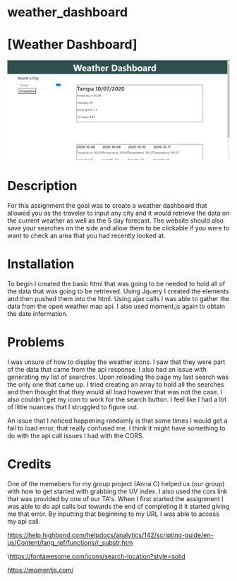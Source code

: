 # weather_dashboard
[Weather Dashboard]
========================

![Image of Weather Dashboard](weather.png)


# Description

For this assignment the goal was to create a weather dashboard that allowed you as the traveler to input any city
and it would retrieve the data on the current weather as well as the 5 day forecast. The website should also save
your searches on the side and allow them to be clickable if you were to want to check an area that you had recently
looked at. 

# Installation
To begin I created the basic html that was going to be needed to hold all of the data that was going to be retrieved. 
Using Jquery I created the elements and then pushed them into the html. Using ajax calls I was able to gather the data 
from the open weather map api. I also used moment.js again to obtain the date information. 

# Problems
I was unsure of how to display the weather icons. I saw that they were part of the data that came from the api response.
I also had an issue with generating my list of searches. Upon reloading the page my last search was the only one that came up. 
I tried creating an array to hold all the searches and then thought that they would all load however that was not the case. 
I also couldn't get my icon to work for the search button. I feel like I had a lot of little nuances that I struggled to figure out.

An issue that I noticed happening randomly is that some times I would get a fail to load error, that really confused me. I think
it might have something to do with the api call issues I had with the CORS.

# Credits
One of the memebers for my group project (Anna C) helped us (our group) with how to get started with grabbing the UV index. 
I also used the cors link that was provided by one of our TA's. When I first started the assignment I was able to do api calls
but towards the end of completing it it started giving me that error. By inputting that beginning to my URL I was able to access
my api call. 

https://help.highbond.com/helpdocs/analytics/142/scripting-guide/en-us/Content/lang_ref/functions/r_substr.htm

\https://fontawesome.com/icons/search-location?style=solid

https://momentjs.com/
